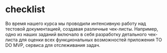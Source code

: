 # checklist

Во время нашего курса мы проводили интенсивную работу над тестовой документацией, создавая различные чек-листы. Например, одно из наших заданий включало в себя разработку детального чек-листа для оценки всех функциональных возможностей приложения TO DO MVP, сервиса для отслеживания задач.
